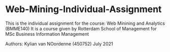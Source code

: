 # Web-Mining-Individual-Assignment
This is the individual assignment for the course: Web Minining and Analytics (BMME140)
It is a course given by Rotterdam School of Management for MSc Business Information Management

Authors:
Kylian van NOordenne (450752)
July 2021
